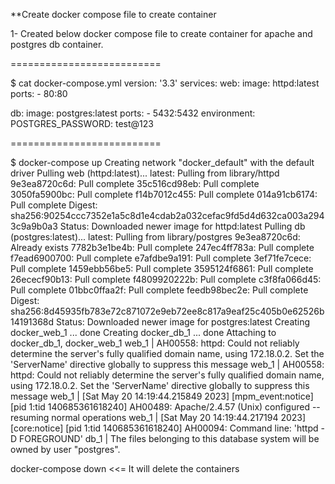 **Create docker compose file to create container

1- Created below docker compose file to create container for apache and postgres db container.

==========================

$ cat docker-compose.yml 
version: '3.3'
services:
  web:
    image: httpd:latest
    ports:
      - 80:80

  db:
    image: postgres:latest
    ports:
      - 5432:5432
    environment:
       POSTGRES_PASSWORD: test@123
       
==========================

$ docker-compose up
Creating network "docker_default" with the default driver
Pulling web (httpd:latest)...
latest: Pulling from library/httpd
9e3ea8720c6d: Pull complete
35c516cd98eb: Pull complete
3050fa5900bc: Pull complete
f14b7012c455: Pull complete
014a91cb6174: Pull complete
Digest: sha256:90254ccc7352e1a5c8d1e4cdab2a032cefac9fd5d4d632ca003a2943c9a9b0a3
Status: Downloaded newer image for httpd:latest
Pulling db (postgres:latest)...
latest: Pulling from library/postgres
9e3ea8720c6d: Already exists
7782b3e1be4b: Pull complete
247ec4ff783a: Pull complete
f7ead6900700: Pull complete
e7afdbe9a191: Pull complete
3ef71fe7cece: Pull complete
1459ebb56be5: Pull complete
3595124f6861: Pull complete
26ececf90b13: Pull complete
f4809920222b: Pull complete
c3f8fa066d45: Pull complete
01bbc0ffaa2f: Pull complete
feedb98bec2e: Pull complete
Digest: sha256:8d45935fb783e72c871072e9eb72ee8c817a9eaf25c405b0e62526b14191368d
Status: Downloaded newer image for postgres:latest
Creating docker_web_1 ... done
Creating docker_db_1  ... done
Attaching to docker_db_1, docker_web_1
web_1  | AH00558: httpd: Could not reliably determine the server's fully qualified domain name, using 172.18.0.2. Set the 'ServerName' directive globally to suppress this message
web_1  | AH00558: httpd: Could not reliably determine the server's fully qualified domain name, using 172.18.0.2. Set the 'ServerName' directive globally to suppress this message
web_1  | [Sat May 20 14:19:44.215849 2023] [mpm_event:notice] [pid 1:tid 140685361618240] AH00489: Apache/2.4.57 (Unix) configured -- resuming normal operations
web_1  | [Sat May 20 14:19:44.217194 2023] [core:notice] [pid 1:tid 140685361618240] AH00094: Command line: 'httpd -D FOREGROUND'
db_1   | The files belonging to this database system will be owned by user "postgres".


docker-compose down  <<= It will delete the containers
